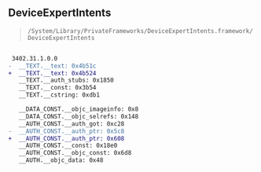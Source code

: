 ## DeviceExpertIntents

> `/System/Library/PrivateFrameworks/DeviceExpertIntents.framework/DeviceExpertIntents`

```diff

 3402.31.1.0.0
-  __TEXT.__text: 0x4b51c
+  __TEXT.__text: 0x4b524
   __TEXT.__auth_stubs: 0x1850
   __TEXT.__const: 0x3b54
   __TEXT.__cstring: 0xdb1

   __DATA_CONST.__objc_imageinfo: 0x8
   __DATA_CONST.__objc_selrefs: 0x148
   __AUTH_CONST.__auth_got: 0xc28
-  __AUTH_CONST.__auth_ptr: 0x5c8
+  __AUTH_CONST.__auth_ptr: 0x608
   __AUTH_CONST.__const: 0x18e0
   __AUTH_CONST.__objc_const: 0x6d8
   __AUTH.__objc_data: 0x48

```
